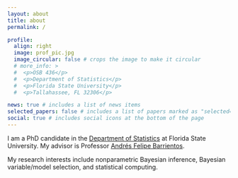 ```yaml
---
layout: about
title: about
permalink: /

profile:
  align: right
  image: prof_pic.jpg
  image_circular: false # crops the image to make it circular
  # more_info: >
  #  <p>OSB 436</p>
  #  <p>Department of Statistics</p>
  #  <p>Florida State University</p>
  #  <p>Tallahassee, FL 32306</p>

news: true # includes a list of news items
selected_papers: false # includes a list of papers marked as "selected={true}"
social: true # includes social icons at the bottom of the page
---
```


I am a PhD candidate in the [Department of Statistics](https://stat.fsu.edu/) at Florida State University. My advisor is Professor [Andrés Felipe Barrientos](https://anfebar.github.io/). 

My research interests include nonparametric Bayesian inference, Bayesian variable/model selection, and statistical computing.

